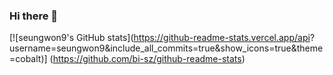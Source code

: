 ### Hi there 👋
[![seungwon9's GitHub stats](https://github-readme-stats.vercel.app/api?
username=seungwon9&include_all_commits=true&show_icons=true&theme=cobalt)]
(https://github.com/bi-sz/github-readme-stats)
<!--
**seungwon9/seungwon9** is a ✨ _special_ ✨ repository because its `README.md` (this file) appears on your GitHub profile.

Here are some ideas to get you started:

- 🔭 I’m currently working on ...
- 🌱 I’m currently learning ...
- 👯 I’m looking to collaborate on ...
- 🤔 I’m looking for help with ...
- 💬 Ask me about ...
- 📫 How to reach me: ...
- 😄 Pronouns: ...
- ⚡ Fun fact: ...
-->
